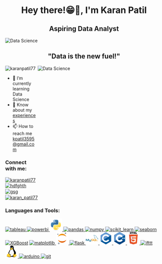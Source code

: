 <h1 align="center">Hey there!😁👋, I'm Karan Patil</h1>
<h2 align="center">Aspiring Data Analyst</h2>
<img src="https://storage.googleapis.com/gweb-cloudblog-publish/original_images/DataAnalytics.gif" alt="Data Science" width="1500" height="400">
<h2 align="center">"Data is the new fuel!"</h2>
<img src="https://uploads-ssl.webflow.com/5c19100c2b50073e6ee69da1/60d35967a853a1b14851703b_All%20the%20data%20(1).gif" alt="Data Science" width="400" height="400" align="right">

<p align="left"> <img src="https://komarev.com/ghpvc/?username=karanpatil77&label=Profile%20views&color=0e75b6&style=flat" alt="karanpatil77" /> </p>

- 🌱 I’m currently learning Data Science
- 📄 Know about my [experiences](https://www.canva.com/design/DAFaMl4DrYE/mZ-Bi16bmFOHHDrdMvMUCA/view?utm_content=DAFaMl4DrYE&utm_campaign=designshare&utm_medium=link&utm_source=homepage_design_menu)
- 📫 How to reach me 
<a href="mailto:johndoe@fakeemail.com">kpatil3595@gmail.com</a>

<h3 align="left">Connect with me:</h3>
<p align="left">    
<a href="https://linkedin.com/in/karanpatil77" target="blank">
    <img align="center" src="https://raw.githubusercontent.com/rahuldkjain/github-profile-readme-generator/master/src/images/icons/Social/linked-in-alt.svg" alt="karanpatil77" height="30" width="40" /></a>
    
<a href="https://twitter.com/karan_patil77" target="blank">
    <img align="center" src="https://raw.githubusercontent.com/rahuldkjain/github-profile-readme-generator/master/src/images/icons/Social/twitter.svg" alt="hdfghth" height="30" width="40" /></a>
    
<a href="[https://fb.com/gsg](https://www.facebook.com/karanpatil77777/)" target="blank">
    <img align="center" src="https://raw.githubusercontent.com/rahuldkjain/github-profile-readme-generator/master/src/images/icons/Social/facebook.svg" alt="gsg" height="30" width="40" /></a>
    
<a href="https://instagram.com/karan_patil77" target="blank">
    <img align="center" src="https://raw.githubusercontent.com/rahuldkjain/github-profile-readme-generator/master/src/images/icons/Social/instagram.svg" alt="karan_patil77" height="30" width="40" /></a>

<h3 align="left">Languages and Tools:</h3>
<p align="left">  

  <a href="https://public.tableau.com/app/profile/karanpatil77" target="_blank" rel="noreferrer">  
      <img src="https://img.icons8.com/color/1x/tableau-software.png" alt="tableau" width="40"           height="40"/> </a>
    
  <a href="https://powerbi.microsoft.com/en-us/" target="_blank" rel="noreferrer">   
      <img src="https://img.icons8.com/color/1x/power-bi.png"alt="powerbi" width="40"height="40"/>   </a> 
    
  <a href="https://www.python.org" target="_blank" rel="noreferrer">   
      <img src="https://raw.githubusercontent.com/devicons/devicon/master/icons/python/python-original.svg" alt="python" width="40" height="40"/> </a>
    
  <a href="https://pandas.pydata.org/" target="_blank" rel="noreferrer">   
      <img src="https://pandas.pydata.org//static/img/favicon_white.ico" alt="pandas" width="40" height="40"/> </a> 
    
  <a href="https://numpy.org/" target="_blank" rel="noreferrer"> 
      <img src="https://numpy.org/images/logo.svg" alt="numpy"width="40"height="40"/>  </a> 
    
  <a href="https://scikit-learn.org/" target="_blank" rel="noreferrer">   
      <img src="https://upload.wikimedia.org/wikipedia/commons/0/05/Scikit_learn_logo_small.svg" alt="scikit_learn" width="40" height="40"/> </a> 
    
  <a href="https://seaborn.pydata.org/" target="_blank" rel="noreferrer">   
      <img src="https://seaborn.pydata.org/_images/logo-mark-lightbg.svg" alt="seaborn" width="40" height="40"/> </a> 
    
  <a href="https://xgboost.readthedocs.io/en/stable/" target="_blank">   
      <img src="https://upload.wikimedia.org/wikipedia/commons/6/69/XGBoost_logo.png" alt="XGBoost" width="40" height="25"/></a>
 
  <a href="https://matplotlib.org/" target="_blank" rel="noreferrer"> 
      <img src="https://upload.wikimedia.org/wikipedia/commons/0/01/Created_with_Matplotlib-logo.svg" alt="matplotlib" width="40" height="40"/> </a> 

  <a href="https://jupyter.org/" target="_blank" rel="noreferrer"> 
  <img src="https://github.com/mrankitgupta/mrankitgupta/blob/main/images/icons8-jupyter.svg" alt="jupyter" width="40" height="40"/> </a> 
    
  <a href="https://flask.palletsprojects.com/" target="_blank" rel="noreferrer"> 
  <img src="https://www.vectorlogo.zone/logos/pocoo_flask/pocoo_flask-icon.svg" alt="flask" width="40" height="40"/> </a> 
    
  <a href="https://www.mysql.com/" target="_blank" rel="noreferrer"> 
  <img src="https://raw.githubusercontent.com/devicons/devicon/master/icons/mysql/mysql-original-wordmark.svg" alt="mysql" width="40" height="40"/> </a> 
    
  <a href="https://www.cprogramming.com/" target="_blank" rel="noreferrer"> 
  <img src="https://raw.githubusercontent.com/devicons/devicon/master/icons/c/c-original.svg" alt="c" width="40" height="40"/> </a> 
    
  <a href="https://www.w3schools.com/cpp/" target="_blank" rel="noreferrer"> 
  <img src="https://raw.githubusercontent.com/devicons/devicon/master/icons/cplusplus/cplusplus-original.svg" alt="cplusplus" width="40" height="40"/> </a> 
    
  <a href="https://www.w3.org/html/" target="_blank" rel="noreferrer"> 
  <img src="https://raw.githubusercontent.com/devicons/devicon/master/icons/html5/html5-original-wordmark.svg" alt="html5" width="40" height="40"/> </a> 
    
  <a href="https://ifttt.com/" target="_blank" rel="noreferrer"> 
  <img src="https://www.vectorlogo.zone/logos/ifttt/ifttt-ar21.svg" alt="ifttt" width="40" height="40"/> </a> 
    
  <a href="https://www.linux.org/" target="_blank" rel="noreferrer"> 
  <img src="https://raw.githubusercontent.com/devicons/devicon/master/icons/linux/linux-original.svg" alt="linux" width="40" height="40"/> </a> 
    
  <a href="https://www.arduino.cc/" target="_blank" rel="noreferrer"> 
  <img src="https://cdn.worldvectorlogo.com/logos/arduino-1.svg" alt="arduino" width="40" height="40"/> </a>
    
  <a href="https://git-scm.com/" target="_blank" rel="noreferrer"> 
  <img src="https://www.vectorlogo.zone/logos/git-scm/git-scm-icon.svg" alt="git" width="40" height="40"/> </a> 
    
</p>


<!--
<p><img align="center"src="https://github-readme-stats.vercel.app/api/top-langs?username=karanpatil77&show_icons=true&locale=en&layout=compact"alt="karanpatil77"/></p>
<p><img align="left" src="https://github-readme-stats.vercel.app/api?username=karanpatil77&show_icons=true&locale=en" alt="karanpatil77"/></p>
<p>&nbsp;<img align="right" src="https://github-readme-streak-stats.herokuapp.com/?user=karanpatil77&" alt="karanpatil77"/></p>
<p align="center"><a href="https://github.com/ryo-ma/github-profile-trophy"><img src="https://github-profile-trophy.vercel.app/?username=karanpatil77"/></a></p>
 --!>
<!-- 
<a href="https://www.hackerrank.com/kpkjones8" target="blank">
    <img align="center" src="https://res.cloudinary.com/crunchbase-production/image/upload/c_lpad,h_170,w_170,f_auto,b_white,q_auto:eco,dpr_1/lqlkg85sw4sgmp2xvznh" alt="karan_patil77" height="30" width="40" /></a>
 --!>

